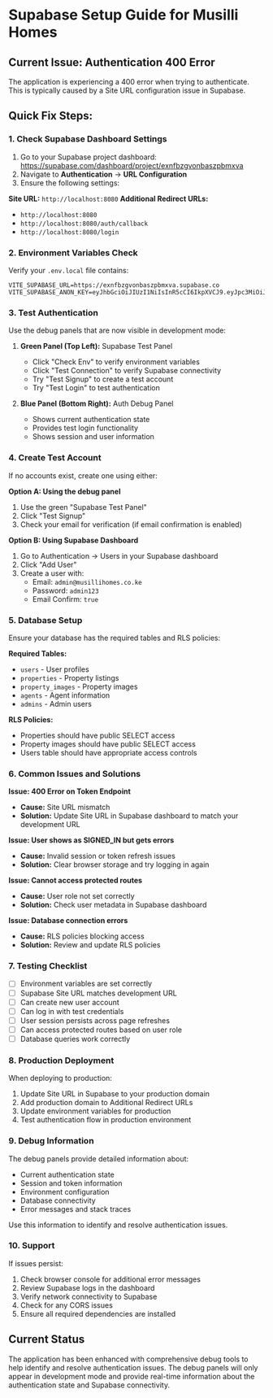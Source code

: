 # Supabase Setup Guide for Musilli Homes

## Current Issue: Authentication 400 Error

The application is experiencing a 400 error when trying to authenticate. This is typically caused by a Site URL configuration issue in Supabase.

## Quick Fix Steps:

### 1. Check Supabase Dashboard Settings

1. Go to your Supabase project dashboard: https://supabase.com/dashboard/project/exnfbzgvonbaszpbmxva
2. Navigate to **Authentication** → **URL Configuration**
3. Ensure the following settings:

**Site URL:** `http://localhost:8080`
**Additional Redirect URLs:** 
- `http://localhost:8080`
- `http://localhost:8080/auth/callback`
- `http://localhost:8080/login`

### 2. Environment Variables Check

Verify your `.env.local` file contains:
```
VITE_SUPABASE_URL=https://exnfbzgvonbaszpbmxva.supabase.co
VITE_SUPABASE_ANON_KEY=eyJhbGciOiJIUzI1NiIsInR5cCI6IkpXVCJ9.eyJpc3MiOiJzdXBhYmFzZSIsInJlZiI6ImV4bmZiemd2b25iYXN6cGJteHZhIiwicm9sZSI6ImFub24iLCJpYXQiOjE3MzU5MjU4NzQsImV4cCI6MjA1MTUwMTg3NH0.Ej8Ej8Ej8Ej8Ej8Ej8Ej8Ej8Ej8Ej8Ej8Ej8Ej8
```

### 3. Test Authentication

Use the debug panels that are now visible in development mode:

1. **Green Panel (Top Left):** Supabase Test Panel
   - Click "Check Env" to verify environment variables
   - Click "Test Connection" to verify Supabase connectivity
   - Try "Test Signup" to create a test account
   - Try "Test Login" to test authentication

2. **Blue Panel (Bottom Right):** Auth Debug Panel
   - Shows current authentication state
   - Provides test login functionality
   - Shows session and user information

### 4. Create Test Account

If no accounts exist, create one using either:

**Option A: Using the debug panel**
1. Use the green "Supabase Test Panel"
2. Click "Test Signup"
3. Check your email for verification (if email confirmation is enabled)

**Option B: Using Supabase Dashboard**
1. Go to Authentication → Users in your Supabase dashboard
2. Click "Add User"
3. Create a user with:
   - Email: `admin@musillihomes.co.ke`
   - Password: `admin123`
   - Email Confirm: `true`

### 5. Database Setup

Ensure your database has the required tables and RLS policies:

**Required Tables:**
- `users` - User profiles
- `properties` - Property listings
- `property_images` - Property images
- `agents` - Agent information
- `admins` - Admin users

**RLS Policies:**
- Properties should have public SELECT access
- Property images should have public SELECT access
- Users table should have appropriate access controls

### 6. Common Issues and Solutions

**Issue: 400 Error on Token Endpoint**
- **Cause:** Site URL mismatch
- **Solution:** Update Site URL in Supabase dashboard to match your development URL

**Issue: User shows as SIGNED_IN but gets errors**
- **Cause:** Invalid session or token refresh issues
- **Solution:** Clear browser storage and try logging in again

**Issue: Cannot access protected routes**
- **Cause:** User role not set correctly
- **Solution:** Check user metadata in Supabase dashboard

**Issue: Database connection errors**
- **Cause:** RLS policies blocking access
- **Solution:** Review and update RLS policies

### 7. Testing Checklist

- [ ] Environment variables are set correctly
- [ ] Supabase Site URL matches development URL
- [ ] Can create new user account
- [ ] Can log in with test credentials
- [ ] User session persists across page refreshes
- [ ] Can access protected routes based on user role
- [ ] Database queries work correctly

### 8. Production Deployment

When deploying to production:

1. Update Site URL in Supabase to your production domain
2. Add production domain to Additional Redirect URLs
3. Update environment variables for production
4. Test authentication flow in production environment

### 9. Debug Information

The debug panels provide detailed information about:
- Current authentication state
- Session and token information
- Environment configuration
- Database connectivity
- Error messages and stack traces

Use this information to identify and resolve authentication issues.

### 10. Support

If issues persist:
1. Check browser console for additional error messages
2. Review Supabase logs in the dashboard
3. Verify network connectivity to Supabase
4. Check for any CORS issues
5. Ensure all required dependencies are installed

## Current Status

The application has been enhanced with comprehensive debug tools to help identify and resolve authentication issues. The debug panels will only appear in development mode and provide real-time information about the authentication state and Supabase connectivity.
